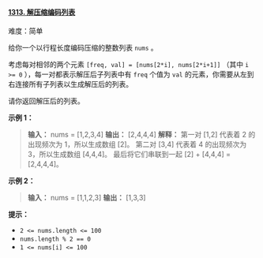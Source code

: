 #### [1313\. 解压缩编码列表](https://leetcode.cn/problems/decompress-run-length-encoded-list/)

难度：简单

给你一个以行程长度编码压缩的整数列表 `nums` 。

考虑每对相邻的两个元素 `[freq, val] = [nums[2*i], nums[2*i+1]]` （其中 `i >= 0` ），每一对都表示解压后子列表中有 `freq` 个值为 `val` 的元素，你需要从左到右连接所有子列表以生成解压后的列表。

请你返回解压后的列表。

**示例 1：**

> **输入：** nums = [1,2,3,4]
> **输出：** [2,4,4,4]
> **解释：** 第一对 [1,2] 代表着 2 的出现频次为 1，所以生成数组 [2]。
> 第二对 [3,4] 代表着 4 的出现频次为 3，所以生成数组 [4,4,4]。
> 最后将它们串联到一起 [2] + [4,4,4] = [2,4,4,4]。

**示例 2：**

> **输入：** nums = [1,1,2,3]
> **输出：** [1,3,3]

**提示：**

- `2 <= nums.length <= 100`
- `nums.length % 2 == 0`
- `1 <= nums[i] <= 100`
